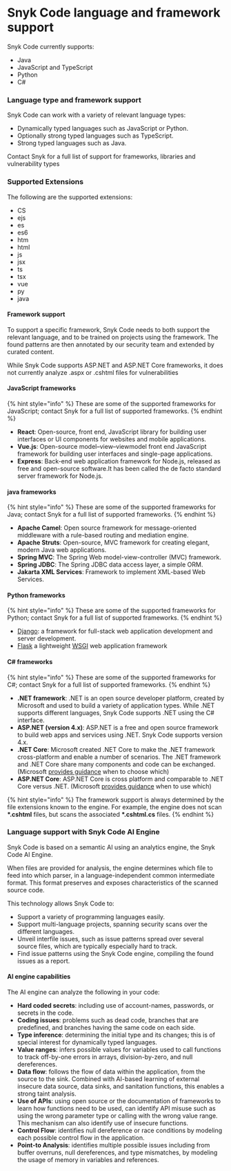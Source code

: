 # Snyk Code language and framework support

Snyk Code currently supports:

* Java
* JavaScript and TypeScript
* Python
* C\#

### Language type and framework support

Snyk Code can work with a variety of relevant language types:

* Dynamically typed languages such as JavaScript or Python.
* Optionally strong typed languages such as TypeScript.
* Strong typed languages such as Java.

Contact Snyk for a full list of support for frameworks, libraries and vulnerability types

### Supported Extensions

The following are the supported extensions:

* CS
* ejs
* es
* es6
* htm
* html
* js
* jsx
* ts
* tsx
* vue
* py
* java

#### Framework support

To support a specific framework, Snyk Code needs to both support the relevant language, and to be trained on projects using the framework. The found patterns are then annotated by our security team and extended by curated content.

While Snyk Code supports ASP.NET and ASP.NET Core frameworks, it does not currently analyze .aspx or .cshtml files for vulnerabilities

#### JavaScript frameworks

{% hint style="info" %}
These are some of the supported frameworks for JavaScript; contact Snyk for a full list of supported frameworks.
{% endhint %}

* **React**: Open-source, front end, JavaScript library for building user interfaces or UI components for websites and mobile applications.
* **Vue.js**: Open-source model–view–viewmodel front end JavaScript framework for building user interfaces and single-page applications.
* **Express**: Back-end web application framework for Node.js, released as free and open-source software.It has been called the de facto standard server framework for Node.js.

#### java frameworks

{% hint style="info" %}
These are some of the supported frameworks for Java; contact Snyk for a full list of supported frameworks.
{% endhint %}

* **Apache Camel**: Open source framework for message-oriented middleware with a rule-based routing and mediation engine.
* **Apache Struts**: Open-source, MVC framework for creating elegant, modern Java web applications.
* **Spring MVC**: The Spring Web model-view-controller \(MVC\) framework.
* **Spring JDBC**: The Spring JDBC data access layer, a simple ORM.
* **Jakarta XML Services**: Framework to implement XML-based Web Services.

#### Python frameworks

{% hint style="info" %}
These are some of the supported frameworks for Python; contact Snyk for a full list of supported frameworks.
{% endhint %}

* [Django](https://www.djangoproject.com/): a framework for full-stack web application development and server development.
* [Flask](https://palletsprojects.com/p/flask/) a lightweight [WSGI](https://wsgi.readthedocs.io/) web application framework

#### C\# frameworks

{% hint style="info" %}
These are some of the supported frameworks for C\#; contact Snyk for a full list of supported frameworks.
{% endhint %}

* **.NET framework**: .NET is an open source developer platform, created by Microsoft and used to build a variety of application types. While .NET supports different languages, Snyk Code supports .NET using the C\# interface.
* **ASP.NET \(version 4.x\)**: ASP.NET is a free and open source framework to build web apps and services using .NET. Snyk Code supports version 4.x.
* **.NET Core**: Microsoft created .NET Core to make the .NET framework cross-platform and enable a number of scenarios. The .NET framework and .NET Core share many components and code can be exchanged. \(Microsoft [provides guidance](https://docs.microsoft.com/en-us/dotnet/standard/choosing-core-framework-server) when to choose which\)
* **ASP.NET Core**: ASP.NET Core is cross platform and comparable to .NET Core versus .NET. \(Microsoft [provides guidance](https://docs.microsoft.com/en-us/aspnet/core/fundamentals/choose-aspnet-framework) when to use which\)

{% hint style="info" %}
The framework support is always determined by the file extensions known to the engine. For example, the engine does not scan **\*.cshtml** files, but scans the associated **\*.cshtml.cs** files.
{% endhint %}

### Language support with Snyk Code AI Engine

Snyk Code is based on a semantic AI using an analytics engine, the Snyk Code AI Engine.

When files are provided for analysis, the engine determines which file to feed into which parser, in a language-independent common intermediate format. This format preserves and exposes characteristics of the scanned source code.

This technology allows Snyk Code to:

* Support a variety of programming languages easily.
* Support multi-language projects, spanning security scans over the different languages.
* Unveil interfile issues, such as issue patterns spread over several source files, which are typically especially hard to track.
* Find issue patterns using the Snyk Code engine, compiling the found issues as a report.

#### AI engine capabilities

The AI engine can analyze the following in your code:

* **Hard coded secrets**: including use of account-names, passwords, or secrets in the code. 
* **Coding issues**: problems such as dead code, branches that are predefined, and branches having the same code on each side.
* **Type inference**: determining the initial type and its changes; this is of special interest for dynamically typed languages.
* **Value ranges**: infers possible values for variables used to call functions to track off-by-one errors in arrays, division-by-zero, and null dereferences.
* **Data flow**: follows the flow of data within the application, from the source to the sink. Combined with AI-based learning of external insecure data source, data sinks, and sanitation functions, this enables a strong taint analysis.
* **Use of APIs**: using open source or the documentation of frameworks to learn how functions need to be used, can identify API misuse such as using the wrong parameter type or calling with the wrong value range. This mechanism can also identify use of insecure functions.
* **Control Flow**: identifies null dereference or race conditions by modeling each possible control flow in the application.
* **Point-to Analysis**: identifies multiple possible issues including from buffer overruns, null dereferences, and type mismatches, by modeling the usage of memory in variables and references.

